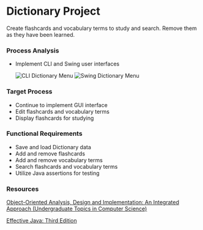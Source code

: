 # Dictionary Project

Create flashcards and vocabulary terms to study and search. Remove them as they have been learned.

### Process Analysis

- Implement CLI and Swing user interfaces

  ![CLI Dictionary Menu](https://github.com/oneexists/ShelfTracker/blob/main/img/cli_menu.png)
  ![Swing Dictionary Menu](https://github.com/oneexists/ShelfTracker/blob/main/img/swing_menu.png)

### Target Process

- Continue to implement GUI interface
- Edit flashcards and vocabulary terms
- Display flashcards for studying

### Functional Requirements

- Save and load Dictionary data
- Add and remove flashcards
- Add and remove vocabulary terms
- Search flashcards and vocabulary terms
- Utilize Java assertions for testing

### Resources
[Object-Oriented Analysis, Design and Implementation: An Integrated Approach (Undergraduate Topics in Computer Science)](https://www.amazon.com/Object-Oriented-Analysis-Design-Implementation-Undergraduate-ebook/dp/B017JYTDNY/ref=sr_1_1?qid=1653514735&refinements=p_27%3ABrahma+Dathan&s=books&sr=1-1)

[Effective Java: Third Edition](https://www.amazon.com/Effective-Java-Joshua-Bloch/dp/0134685997)
